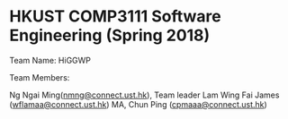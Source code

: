 # HKUST COMP3111 Software Engineering (Spring 2018)

Team Name: HiGGWP

Team Members: 

Ng Ngai Ming(nmng@connect.ust.hk), Team leader
Lam Wing Fai James (wflamaa@connect.ust.hk)
MA, Chun Ping (cpmaaa@connect.ust.hk)
